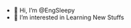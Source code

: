 - 👋 Hi, I’m @EngSleepy
- 👀 I’m interested in Learning New Stuffs
<!-- - 🌱 I’m currently learning ...
- 💞️ I’m looking to collaborate on ...
- 📫 How to reach me ...
 -->
<!---
EngSleepy/EngSleepy is a ✨ special ✨ repository because its `README.md` (this file) appears on your GitHub profile.
You can click the Preview link to take a look at your changes.
--->
